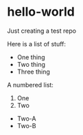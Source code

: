 # hello-world
Just creating a test repo

Here is a list of stuff:
* One thing
* Two thing
* Three thing

A numbered list:
1. One
1. Two
  * Two-A
  * Two-B
